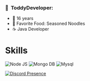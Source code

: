 <h3> 🍕 &nbsp;ToddyDeveloper: </h3>


- 👶 16 years
- 🍝 Favorite Food: Seasoned Noodles
- ☕ Java Developer

# Skills

![Node JS](https://img.shields.io/badge/%E2%98%95-Java-white?style=for-the-badge&color=gray)
![Mongo DB](https://img.shields.io/badge/Mongo%20DB-80FF8A?style=for-the-badge&logo=mongodb&logoColor=white)
![Mysql](https://img.shields.io/badge/MYSQL-FFA200?style=for-the-badge&logo=mysql&logoColor=white)

[![Discord Presence](https://lanyard.cnrad.dev/api/915684373355978753)](https://discord.com/users/915684373355978753)
